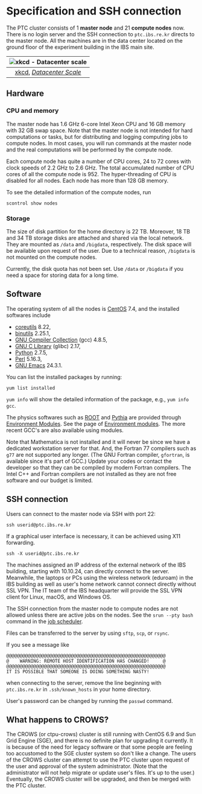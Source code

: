 # Specification and SSH connection

The PTC cluster consists of 1 **master node** and 21 **compute nodes** now. There is no login server and the SSH connection to `ptc.ibs.re.kr` directs to the master node. All the machines are in the data center located on the ground floor of the experiment building in the IBS main site.

| ![xkcd - Datacenter scale](https://imgs.xkcd.com/comics/datacenter_scale.png) |
| :--: |
| [xkcd](https://xkcd.com/), [*Datacenter Scale*](https://xkcd.com/1737/) |

## Hardware

### CPU and memory

The master node has 1.6 GHz 6-core Intel Xeon CPU and 16 GB memory with 32 GB swap space. Note that the master node is not intended for hard computations or tasks, but for distributing and logging computing jobs to compute nodes. In most cases, you will run commands at the master node and the real computations will be performed by the compute node.

Each compute node has quite a number of CPU cores, 24 to 72 cores with clock speeds of 2.2 GHz to 2.6 GHz. The total accumulated number of CPU cores of all the compute node is 952. The hyper-threading of CPU is disabled for all nodes. Each node has more than 128 GB memory.

To see the detailed information of the compute nodes, run

``` no-highlight
scontrol show nodes
```

### Storage

The size of disk partition for the home directory is 22 TB. Moreover, 18 TB and 34 TB storage disks are attached and shared via the local network. They are mounted as `/data` and `/bigdata`, respectively. The disk space will be available upon request of the user. Due to a technical reason, `/bigdata` is not mounted on the compute nodes.

Currently, the disk quota has not been set. Use `/data` or `/bigdata` if you need a space for storing data for a long time.

## Software

The operating system of all the nodes is [CentOS](https://www.centos.org/) 7.4, and the installed softwares include

* [coreutils](https://www.gnu.org/software/coreutils/coreutils.html) 8.22,
* [binutils](http://sources.redhat.com/binutils) 2.25.1,
* [GNU Compiler Collection](https://gcc.gnu.org/) (gcc) 4.8.5,
* [GNU C Library](https://www.gnu.org/software/libc/) (glibc) 2.17,
* [Python](http://python.org/) 2.7.5,
* [Perl](http://www.perl.org/) 5.16.3,
* [GNU Emacs](https://www.gnu.org/software/emacs/) 24.3.1.

You can list the installed packages by running:

``` no-highlight
yum list installed
```

`yum info` will show the detailed information of the package, e.g., `yum info gcc`.

The physics softwares such as [ROOT](http://root.cern.ch/) and [Pythia](http://home.thep.lu.se/Pythia/) are provided through [Environment Modules](http://modules.sourceforge.net/). See the page of [Environment modules](modules.md). The more recent GCC's are also available using modules.

Note that Mathematica is not installed and it will never be since we have a dedicated workstation server for that. And, the Fortran 77 compilers such as `g77` are not supported any longer. (The GNU Fortran compiler, `gfortran`, is available since it's part of GCC.) Update your codes or contact the developer so that they can be compiled by modern Fortran compilers. The Intel C++ and Fortran compilers are not installed as they are not free software and our budget is limited.

## SSH connection

Users can connect to the master node via SSH with port 22:

``` no-highlight
ssh userid@ptc.ibs.re.kr
```

If a graphical user interface is necessary, it can be achieved using X11 forwarding.

``` no-highlight
ssh -X userid@ptc.ibs.re.kr
```

The machines assigned an IP address of the external network of the IBS building, starting with 10.10.24, can directly connect to the server. Meanwhile, the laptops or PCs using the wireless network (eduroam) in the IBS building as well as user's home network cannot connect directly without SSL VPN. The IT team of the IBS headquarter will provide the SSL VPN client for Linux, macOS, and Windows OS.

The SSH connection from the master node to compute nodes are not allowed unless there are active jobs on the nodes. See the `srun --pty bash` command in the [job scheduler](job-scheduler.md).

Files can be transferred to the server by using `sftp`, `scp`, or `rsync`.

If you see a message like

``` no-highlight
@@@@@@@@@@@@@@@@@@@@@@@@@@@@@@@@@@@@@@@@@@@@@@@@@@@@@@@@@@@
@    WARNING: REMOTE HOST IDENTIFICATION HAS CHANGED!     @
@@@@@@@@@@@@@@@@@@@@@@@@@@@@@@@@@@@@@@@@@@@@@@@@@@@@@@@@@@@
IT IS POSSIBLE THAT SOMEONE IS DOING SOMETHING NASTY!
```

when connecting to the server, remove the line beginning with `ptc.ibs.re.kr` in `.ssh/known_hosts` in your home directory.

User's password can be changed by running the `passwd` command.

## What happens to CROWS?

The CROWS (or ctpu-crows) cluster is still running with CentOS 6.9 and Sun Grid Engine (SGE), and there is no definite plan for upgrading it currently. It is because of the need for legacy software or that some people are feeling too accustomed to the SGE cluster system so don't like a change. The users of the CROWS cluster can attempt to use the PTC cluster upon request of the user and approval of the system administrator. (Note that the administrator will not help migrate or update user's files. It's up to the user.) Eventually, the CROWS cluster will be upgraded, and then be merged with the PTC cluster.
